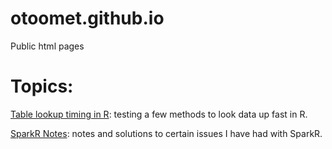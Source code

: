 # otoomet.github.io

Public html pages

# Topics:

[Table lookup timing in R](table_lookup_in_R.html): testing a few
methods to look data up fast in R.

[SparkR Notes](sparkr_notes.html): notes and solutions to certain
issues I have had with SparkR.
